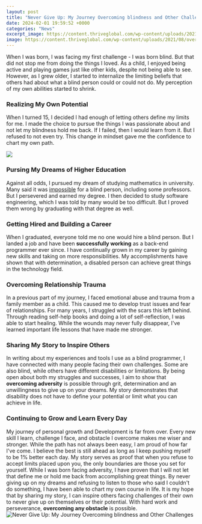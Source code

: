 ```yaml
---
layout: post
title: "Never Give Up: My Journey Overcoming blindness and Other Challenges"
date: 2024-02-01 19:59:52 +0000
categories: "News"
excerpt_image: https://content.thriveglobal.com/wp-content/uploads/2021/08/overcome-challenges.jpg?w=1180
image: https://content.thriveglobal.com/wp-content/uploads/2021/08/overcome-challenges.jpg?w=1180
---
```


When I was born, I was facing my first challenge - I was born blind. But that did not stop me from doing the things I loved. As a child, I enjoyed being active and playing games just like other kids, despite not being able to see. However, as I grew older, I started to internalize the limiting beliefs that others had about what a blind person could or could not do. My perception of my own abilities started to shrink. 
### Realizing My Own Potential
When I turned 15, I decided I had enough of letting others define my limits for me. I made the choice to pursue the things I was passionate about and not let my blindness hold me back. If I failed, then I would learn from it. But I refused to not even try. This change in mindset gave me the confidence to chart my own path.

![](https://i.pinimg.com/originals/eb/e8/bb/ebe8bb2212cdc9f3100187a4f99758f6.jpg)
### Pursing My Dreams of Higher Education  
Against all odds, I pursued my dream of studying mathematics in university. Many said it was [impossible](https://store.fi.io.vn/womens-girl-who-loves-scotties-scottish-terrier-dog-breed-owner-1) for a blind person, including some professors. But I persevered and earned my degree. I then decided to study software engineering, which I was told by many would be too difficult. But I proved them wrong by graduating with that degree as well.
### Getting Hired and Building a Career
When I graduated, everyone told me no one would hire a blind person. But I landed a job and have been **successfully working** as a back-end programmer ever since. I have continually grown in my career by gaining new skills and taking on more responsibilities. My accomplishments have shown that with determination, a disabled person can achieve great things in the technology field.
### Overcoming Relationship Trauma
In a previous part of my journey, I faced emotional abuse and trauma from a family member as a child. This caused me to develop trust issues and fear of relationships. For many years, I struggled with the scars this left behind. Through reading self-help books and doing a lot of self-reflection, I was able to start healing. While the wounds may never fully disappear, I've learned important life lessons that have made me stronger.
### Sharing My Story to Inspire Others   
In writing about my experiences and tools I use as a blind programmer, I have connected with many people facing their own challenges. Some are also blind, while others have different disabilities or limitations. By being open about both my struggles and successes, I aim to show that **overcoming adversity** is possible through grit, determination and an unwillingness to give up on your dreams. My story demonstrates that disability does not have to define your potential or limit what you can achieve in life.
### Continuing to Grow and Learn Every Day
My journey of personal growth and Development is far from over. Every new skill I learn, challenge I face, and obstacle I overcome makes me wiser and stronger. While the path has not always been easy, I am proud of how far I've come. I believe the best is still ahead as long as I keep pushing myself to be 1% better each day. My story serves as proof that when you refuse to accept limits placed upon you, the only boundaries are those you set for yourself.
While I was born facing adversity, I have proven that I will not let that define me or hold me back from accomplishing great things. By never giving up on my dreams and refusing to listen to those who said I couldn't do something, I have been able to chart my own course in life. It is my hope that by sharing my story, I can inspire others facing challenges of their own to never give up on themselves or their potential. With hard work and perseverance, **overcoming any obstacle** is possible.
![Never Give Up: My Journey Overcoming blindness and Other Challenges](https://content.thriveglobal.com/wp-content/uploads/2021/08/overcome-challenges.jpg?w=1180)